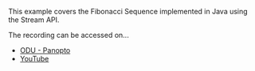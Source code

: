 This example covers the Fibonacci Sequence implemented in Java using the Stream
API.

The recording can be accessed on...

  - [ODU - Panopto](https://odu.hosted.panopto.com/Panopto/Pages/Viewer.aspx?id=049cdc19-73cc-41ce-99e4-b30900d5e8f4)
  - [YouTube](https://youtu.be/JOB3FQAs6Mg)
